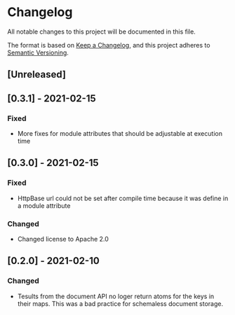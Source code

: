 # Changelog
All notable changes to this project will be documented in this file.

The format is based on [Keep a Changelog](https://keepachangelog.com/en/1.0.0/),
and this project adheres to [Semantic Versioning](https://semver.org/spec/v2.0.0.html).

## [Unreleased]

## [0.3.1] - 2021-02-15
### Fixed
- More fixes for module attributes that should be adjustable at execution time

## [0.3.0] - 2021-02-15
### Fixed
- HttpBase url could not be set after compile time because it was define in a module attribute
### Changed
- Changed license to Apache 2.0


## [0.2.0] - 2021-02-10
### Changed
- Tesults from the document API no loger return atoms for the keys in their maps.  This was a bad practice for schemaless document storage.